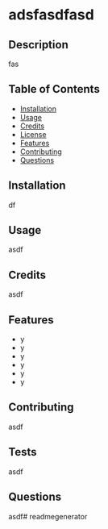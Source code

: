# adsfasdfasd
 

## Description 

fas

## Table of Contents

* [Installation](#installation)
* [Usage](#usage)
* [Credits](#credits)
* [License](#license)
* [Features](#features)
* [Contributing](#contributing)
* [Questions](#questions)


## Installation

df


## Usage 

asdf


## Credits

asdf




## Features

* y
* y
* y
* y
* y
* y



## Contributing

asdf


## Tests

asdf

## Questions

asdf#   r e a d m e g e n e r a t o r  
 